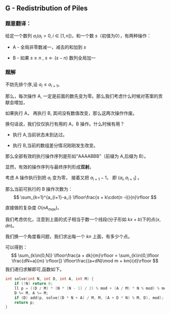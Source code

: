 ## G - Redistribution of Piles

### 题意翻译：

给定一个数列 $a_i(a_i>0, i\in[1,n])$，和一个数 $s$（初值为0），有两种操作：

- A - 全局非零数减一，减去的和加到 $s$

- B - 如果 $s\ge n$ , $s \leftarrow (s-n)$ 数列全局加一

###  题解

不妨先排个序,设 $a_i\le a_{i+1}$。

那么，每次操作 A, 一定是前面的数先变为零。那么我们考虑什么时候对答案的贡献会增加，

如果执行 A， 再执行 B, 其间没有数值改变，那么这两次操作作废。

换句话说，我们仅仅执行有用的 A，B 操作。什么时候有用？

- 执行 A,当前状态未到达过。

- 执行 B,当前的数组差分情况刚刚发生改变。

那么全部有效的执行操作序列是形如“AAAABBB”（前缀为 A,后缀为 B）。

显然，有效的操作序列与最终序列形成**双射**。

考虑 A 操作执行到把 $a_i$ 变为零， 接着又把 $a_{i+1}-1$， 即 $(a_i,a_{i+1}]$ 。

那么当前可执行的 B 操作次数为：
$$
\sum_{k=1}^{a_{i+1}-a_i} \lfloor\frac{s + k\cdot(n -i)}{n}\rfloor
$$


直接做的复杂度 $O(nA_{max})$。



我们考虑优化，注意到上面的式子相当于数一个线段(分子形如 $kx+b$)下的点$(x, dn)$。



我们换一个角度看问题，我们求出每一个 $kn$ 上面，有多少个点。

可以得到：
$$
\sum_{k\in(0,N]}  \lfloor\frac{a + dk}{m}\rfloor = 
\sum_{k\in(0,\lfloor \frac{dN+a}{m} \rfloor]}  \lfloor\frac{(a+dN)\mod m + km}{d}\rfloor
$$
我们递归求解即可,函数如下。

```cpp
int solve(int N, int D, int A, int M) {
	if (!N) return 0;
	ll p = ((D / M) * (N * (N - 1) / 2) % mod + (A / M) * N % mod) % mod;
	D %= M, A %= M;
	if (D) add(p, solve((D * N + A) / M, M, (A + D * N) % M, D), mod);
	return p;
}
```
